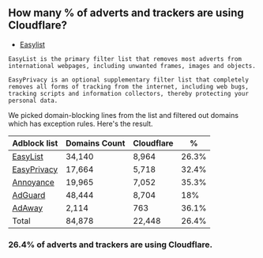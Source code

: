 ## How many % of adverts and trackers are using Cloudflare?


- [Easylist](https://web.archive.org/web/20210516110248/https://easylist.to/)
```
EasyList is the primary filter list that removes most adverts from international webpages, including unwanted frames, images and objects.

EasyPrivacy is an optional supplementary filter list that completely removes all forms of tracking from the internet, including web bugs, tracking scripts and information collectors, thereby protecting your personal data.
```


We picked domain-blocking lines from the list and filtered out domains which has exception rules.
Here's the result.


| Adblock list | Domains Count | Cloudflare | % |
| --- | --- | --- | --- |
| [EasyList](https://easylist.to/easylist/easylist.txt) | 34,140 | 8,964 | 26.3% |
| [EasyPrivacy](https://easylist.to/easylist/easyprivacy.txt) | 17,664 | 5,718 | 32.4% |
| [Annoyance](https://secure.fanboy.co.nz/fanboy-annoyance.txt) | 19,965 | 7,052 | 35.3% |
| [AdGuard](https://adguardteam.github.io/AdGuardSDNSFilter/Filters/filter.txt) | 48,444 | 8,704 | 18% |
| [AdAway](https://raw.githubusercontent.com/AdAway/adaway.github.io/master/hosts.txt) | 2,114 | 763 | 36.1% |
| Total | 84,878 | 22,448 | 26.4% |


### 26.4% of adverts and trackers are using Cloudflare.